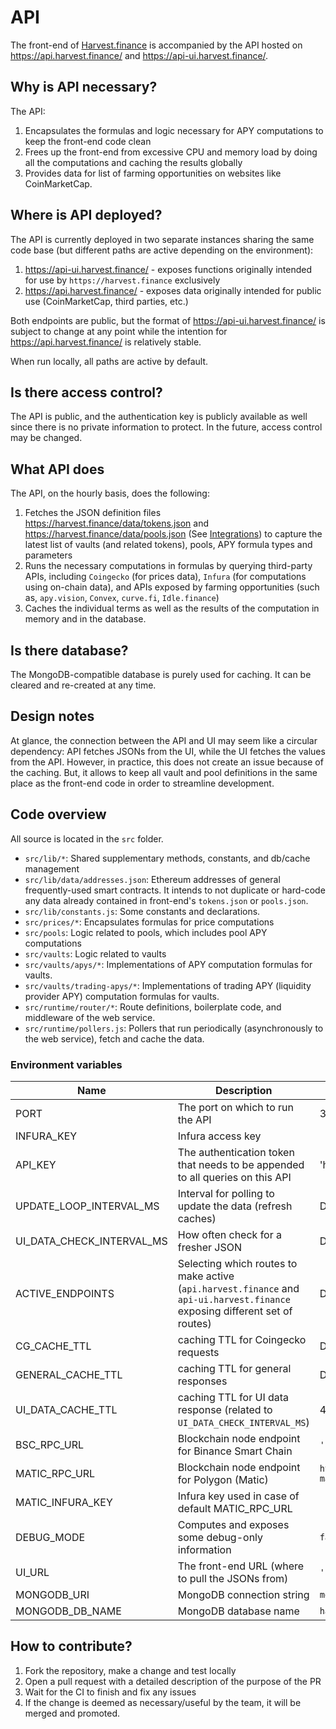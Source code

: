 # API

The front-end of [Harvest.finance](https://harvest.finance) is accompanied by the API hosted on https://api.harvest.finance/ and https://api-ui.harvest.finance/.

## Why is API necessary?

The API:
1. Encapsulates the formulas and logic necessary for APY computations to keep the front-end code clean
2. Frees up the front-end from excessive CPU and memory load by doing all the computations and caching the results globally
3. Provides data for list of farming opportunities on websites like CoinMarketCap.

## Where is API deployed?

The API is currently deployed in two separate instances sharing the same code base (but different paths are active depending on the environment):
1. https://api-ui.harvest.finance/ - exposes functions originally intended for use by `https://harvest.finance` exclusively
2. https://api.harvest.finance/ - exposes data originally intended for public use (CoinMarketCap, third parties, etc.)

Both endpoints are public, but the format of https://api-ui.harvest.finance/ is subject to change at any point while the intention for https://api.harvest.finance/ is  relatively stable.

When run locally, all paths are active by default.

## Is there access control?

The API is public, and the authentication key is publicly available as well since there is no private information to protect. In the future, access control may be changed.

## What API does

The API, on the hourly basis, does the following:
1. Fetches the JSON definition files https://harvest.finance/data/tokens.json and https://harvest.finance/data/pools.json (See [Integrations](./integration.md)) to capture the latest list of vaults (and related tokens), pools, APY formula types and parameters
2. Runs the necessary computations in formulas by querying third-party APIs, including `Coingecko` (for prices data), `Infura` (for computations using on-chain data), and APIs exposed by farming opportunities (such as, `apy.vision`, `Convex`, `curve.fi`, `Idle.finance`)
3. Caches the individual terms as well as the results of the computation in memory and in the database.

## Is there database?

The MongoDB-compatible database is purely used for caching. It can be cleared and re-created at any time.

## Design notes

At glance, the connection between the API and UI may seem like a circular dependency: API fetches JSONs from the UI, while the UI fetches the values from the API. However, in practice, this does not create an issue because of the caching. But, it allows to keep all vault and pool definitions in the same place as the front-end code in order to streamline development.

## Code overview

All source is located in the `src` folder.
* `src/lib/*`: Shared supplementary methods, constants, and db/cache management
* `src/lib/data/addresses.json`: Ethereum addresses of general frequently-used smart contracts. It intends to not duplicate or hard-code any data already contained in front-end's `tokens.json` or `pools.json`.
* `src/lib/constants.js`: Some constants and declarations.
* `src/prices/*`: Encapsulates formulas for price computations
* `src/pools`: Logic related to pools, which includes pool APY computations
* `src/vaults`: Logic related to vaults
* `src/vaults/apys/*`: Implementations of APY computation formulas for vaults.
* `src/vaults/trading-apys/*`: Implementations of trading APY (liquidity provider APY) computation formulas for vaults.
* `src/runtime/router/*`: Route definitions, boilerplate code, and middleware of the web service.
* `src/runtime/pollers.js`: Pollers that run periodically (asynchronously to the web service), fetch and cache the data.


### Environment variables

Name | Description | Example (or default value)
--- | --- | ---
PORT | The port on which to run the API  | 3000
INFURA_KEY | Infura access key |
API_KEY | The authentication token that needs to be appended to all queries on this API | 'harvest-key'
UPDATE_LOOP_INTERVAL_MS | Interval for polling to update the data (refresh caches) | Default: 1 Hour
UI_DATA_CHECK_INTERVAL_MS | How often check for a fresher JSON | Default: 5 Minutes
ACTIVE_ENDPOINTS | Selecting which routes to make active (`api.harvest.finance` and `api-ui.harvest.finance` exposing different set of routes) |  Default: `ENDPOINT_TYPES.INTERNAL`
CG_CACHE_TTL | caching TTL for Coingecko requests | Default: 10 Min
GENERAL_CACHE_TTL | caching TTL for general responses  | Default: 10 Min
UI_DATA_CACHE_TTL | caching TTL for UI data response (related to `UI_DATA_CHECK_INTERVAL_MS`) | 4 Hours
BSC_RPC_URL | Blockchain node endpoint for Binance Smart Chain | `'https://bsc-dataseed2.binance.org/'`
MATIC_RPC_URL | Blockchain node endpoint for Polygon (Matic) | `https://polygon-mainnet.infura.io/v3/${MATIC_INFURA_KEY}`
MATIC_INFURA_KEY | Infura key used in case of default MATIC_RPC_URL |
DEBUG_MODE | Computes and exposes some debug-only information | `false`
UI_URL   | The front-end URL (where to pull the JSONs from)  |   `'https://harvest.finance'`
MONGODB_URI  | MongoDB connection string | `mongodb://127.0.0.1:27017`
MONGODB_DB_NAME  | MongoDB database name | `harvest-local`

## How to contribute?

1. Fork the repository, make a change and test locally
2. Open a pull request with a detailed description of the purpose of the PR
3. Wait for the CI to finish and fix any issues
4. If the change is deemed as necessary/useful by the team, it will be merged and promoted.
